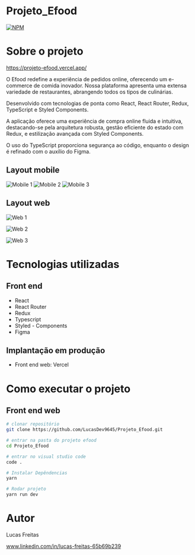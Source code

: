 # Projeto_Efood

[![NPM](https://img.shields.io/npm/l/react)](https://github.com/LucasDev9645/Projeto_Efood/blob/main/LICENSE) 

# Sobre o projeto

https://projeto-efood.vercel.app/

O Efood redefine a experiência de pedidos online, oferecendo um e-commerce de comida inovador. Nossa plataforma apresenta uma extensa variedade de restaurantes, abrangendo todos os tipos de culinárias.

Desenvolvido com tecnologias de ponta como React, React Router, Redux, TypeScript e Styled Components. 

A aplicação oferece uma experiência de compra online fluida e intuitiva, destacando-se pela arquitetura robusta, gestão eficiente do estado com Redux, e estilização avançada com Styled Components. 

O uso do TypeScript proporciona segurança ao código, enquanto o design é refinado com o auxílio do Figma. 

## Layout mobile
![Mobile 1](https://github.com/LucasDev9645/imagens_efood/blob/main/efood_mobile.png) ![Mobile 2](https://github.com/LucasDev9645/imagens_efood/blob/main/mobile2.png) ![Mobile 3](https://github.com/LucasDev9645/imagens_efood/blob/main/efood_mobile_3.png)

## Layout web
![Web 1](https://github.com/LucasDev9645/imagens_efood/blob/main/desktop2.png)

![Web 2](https://github.com/LucasDev9645/imagens_efood/blob/main/desktop1.png)

![Web 3](https://github.com/LucasDev9645/imagens_efood/blob/main/desktop3.png)

# Tecnologias utilizadas

## Front end
- React
- React Router
- Redux
- Typescript
- Styled - Components
- Figma

## Implantação em produção
- Front end web: Vercel

# Como executar o projeto

## Front end web

```bash
# clonar repositório
git clone https://github.com/LucasDev9645/Projeto_Efood.git

# entrar na pasta do projeto efood
cd Projeto_Efood

# entrar no visual studio code
code .

# Instalar Depêndencias
yarn

# Rodar projeto
yarn run dev

```

# Autor

Lucas Freitas

www.linkedin.com/in/lucas-freitas-65b69b239
